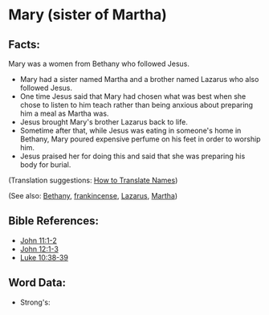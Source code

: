 # Mary (sister of Martha) #

## Facts: ##

Mary was a women from Bethany who followed Jesus.

 * Mary had a sister named Martha and a brother named Lazarus who also followed Jesus. 
 * One time Jesus said that Mary had chosen what was best when she chose to listen to him teach rather than being anxious about preparing him a meal as Martha was. 
 * Jesus brought Mary's brother Lazarus back to life.
 * Sometime after that, while Jesus was eating in someone's home in Bethany, Mary poured expensive perfume on his feet in order to worship him.
 * Jesus praised her for doing this and said that she was preparing his body for burial.

(Translation suggestions: [How to Translate Names](rc://en/ta/man/translate/translate-names))

(See also: [Bethany](../other/bethany.md), [frankincense](../other/frankincense.md), [Lazarus](../other/lazarus.md), [Martha](../other/martha.md))

## Bible References: ##

* [John 11:1-2](rc://en/tn/help/jhn/11/01)
* [John 12:1-3](rc://en/tn/help/jhn/12/01)
* [Luke 10:38-39](rc://en/tn/help/luk/10/38)

## Word Data: ##

* Strong's: 

